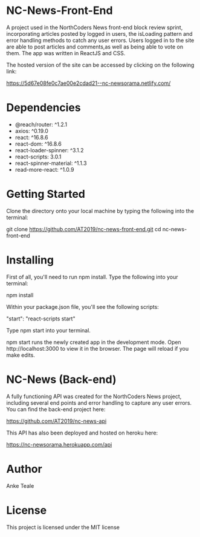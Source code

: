 # NC-News-Front-End

A project used in the NorthCoders News front-end block review sprint, incorporating articles posted by logged in users, the isLoading pattern and error handling methods to catch any user errors. Users logged in to the site are able to post articles and comments,as well as being able to vote on them. The app was written in ReactJS and CSS.

The hosted version of the site can be accessed by clicking on the following link:

https://5d67e08fe0c7ae00e2cdad21--nc-newsorama.netlify.com/

# Dependencies

- @reach/router: ^1.2.1
- axios: ^0.19.0
- react: ^16.8.6
- react-dom: ^16.8.6
- react-loader-spinner: ^3.1.2
- react-scripts: 3.0.1
- react-spinner-material: ^1.1.3
- read-more-react: ^1.0.9

# Getting Started

Clone the directory onto your local machine by typing the following into the terminal:

git clone https://github.com/AT2019/nc-news-front-end.git
cd nc-news-front-end

# Installing

First of all, you'll need to run npm install. Type the following into your terminal:

npm install

Within your package.json file, you'll see the following scripts:

"start": "react-scripts start"

Type npm start into your terminal.

npm start runs the newly created app in the development mode. Open http://localhost:3000 to view it in the browser. The page will reload if you make edits.

# NC-News (Back-end)

A fully functioning API was created for the NorthCoders News project, including several end points and error handling to capture any user errors. You can find the back-end project here:

https://github.com/AT2019/nc-news-api

This API has also been deployed and hosted on heroku here:

https://nc-newsorama.herokuapp.com/api

# Author

Anke Teale

# License

This project is licensed under the MIT license
